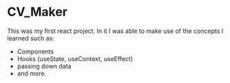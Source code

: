 # CV_Maker

This was my first react project. In it I was able to make use of the concepts I learned such as:
- Components 
- Hooks (useState, useContext, useEffect)
- passing down data
- and more.